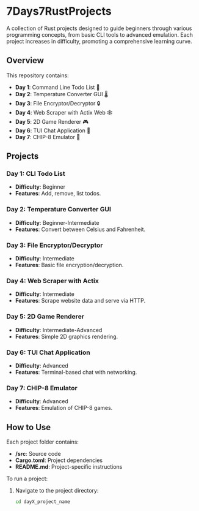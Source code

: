 # 7Days7RustProjects

A collection of Rust projects designed to guide beginners through various programming concepts, from basic CLI tools to advanced emulation. Each project increases in difficulty, promoting a comprehensive learning curve.

## Overview

This repository contains:

- **Day 1**: Command Line Todo List 🐚
- **Day 2**: Temperature Converter GUI 🌡️
- **Day 3**: File Encryptor/Decryptor 🔒
- **Day 4**: Web Scraper with Actix Web 🕸️
- **Day 5**: 2D Game Renderer 🎮
- **Day 6**: TUI Chat Application 💬
- **Day 7**: CHIP-8 Emulator 👾

## Projects

### Day 1: CLI Todo List
- **Difficulty**: Beginner
- **Features**: Add, remove, list todos.

### Day 2: Temperature Converter GUI
- **Difficulty**: Beginner-Intermediate
- **Features**: Convert between Celsius and Fahrenheit.

### Day 3: File Encryptor/Decryptor
- **Difficulty**: Intermediate
- **Features**: Basic file encryption/decryption.

### Day 4: Web Scraper with Actix
- **Difficulty**: Intermediate
- **Features**: Scrape website data and serve via HTTP.

### Day 5: 2D Game Renderer
- **Difficulty**: Intermediate-Advanced
- **Features**: Simple 2D graphics rendering.

### Day 6: TUI Chat Application
- **Difficulty**: Advanced
- **Features**: Terminal-based chat with networking.

### Day 7: CHIP-8 Emulator
- **Difficulty**: Advanced
- **Features**: Emulation of CHIP-8 games.

## How to Use

Each project folder contains:

- **/src**: Source code
- **Cargo.toml**: Project dependencies
- **README.md**: Project-specific instructions

To run a project:
1. Navigate to the project directory:
   ```bash
   cd dayX_project_name